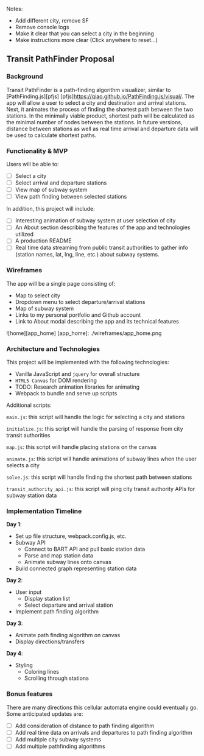 Notes:
- Add different city, remove SF
- Remove console logs
- Make it clear that you can select a city in the beginning
- Make instructions more clear (Click anywhere to reset...)

## Transit PathFinder Proposal

### Background

Transit PathFinder is a path-finding algorithm visualizer, similar to [PathFinding.js][pfjs]
[pfjs]https://qiao.github.io/PathFinding.js/visual/. The app will allow a user to select a city and destination and arrival stations. Next, it animates the process of finding the shortest path between the two stations. In the minimally viable product, shortest path will be calculated as the minimal number of nodes between the stations. In future versions, distance between stations as well as real time arrival and departure data will be used to calculate shortest paths.

### Functionality & MVP  

Users will be able to:

- [ ] Select a city
- [ ] Select arrival and departure stations
- [ ] View map of subway system
- [ ] View path finding between selected stations

In addition, this project will include:

- [ ] Interesting animation of subway system at user selection of city
- [ ] An About section describing the features of the app and technologies utilized
- [ ] A production README
- [ ] Real time data streaming from public transit authorities to gather info (station names, lat, lng, line, etc.) about subway systems.

### Wireframes

The app will be a single page consisting of:
- Map to select city
- Dropdown menu to select departure/arrival stations
- Map of subway system
- Links to my personal portfolio and Github account
- Link to About modal describing the app and its technical features

![home][app_home]
[app_home]: ./wireframes/app_home.png

### Architecture and Technologies

This project will be implemented with the following technologies:

- Vanilla JavaScript and `jquery` for overall structure
- `HTML5 Canvas` for DOM rendering
- TODO: Research animation libraries for animating
- Webpack to bundle and serve up scripts

Additional scripts:

`main.js`: this script will handle the logic for selecting a city and stations

`initialize.js`: this script will handle the parsing of response from city transit authorities

`map.js`: this script will handle placing stations on the canvas

`animate.js`: this script will handle animations of subway lines when the user selects a city

`solve.js`: this script will handle finding the shortest path between stations

`transit_authority_api.js`: this script will ping city transit authority APIs for subway station data

### Implementation Timeline

**Day 1**:
- Set up file structure, webpack.config.js, etc.
- Subway API
  + Connect to BART API and pull basic station data
  + Parse and map station data
  + Animate subway lines onto canvas
- Build connected graph representing station data

**Day 2**:
- User input
  + Display station list
  + Select departure and arrival station
- Implement path finding algorithm

**Day 3**:
- Animate path finding algorithm on canvas
- Display directions/transfers

**Day 4**:
- Styling
  + Coloring lines
  + Scrolling through stations

### Bonus features

There are many directions this cellular automata engine could eventually go.  Some anticipated updates are:

- [ ] Add consideration of distance to path finding algorithm
- [ ] Add real time data on arrivals and departures to path finding algorithm
- [ ] Add multiple city subway systems
- [ ] Add multiple pathfinding algorithms
